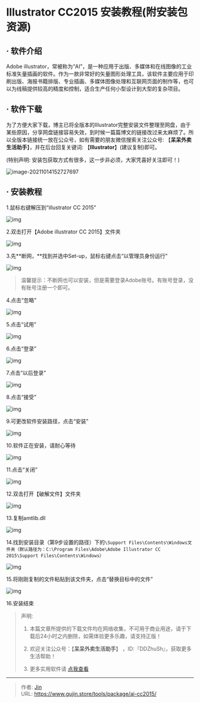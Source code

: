 # Illustrator CC2015 安装教程(附安装包资源)


## · 软件介绍
Adobe illustrator，常被称为“AI”，是一种应用于出版、多媒体和在线图像的工业标准矢量插画的软件。作为一款非常好的矢量图形处理工具，该软件主要应用于印刷出版、海报书籍排版、专业插画、多媒体图像处理和互联网页面的制作等，也可以为线稿提供较高的精度和控制，适合生产任何小型设计到大型的复杂项目。

## · 软件下载
为了方便大家下载，博主已将全版本的Illustrator完整安装文件整理至网盘，由于某些原因，分享网盘链接容易失效，到时候一篇篇博文的链接改过来太麻烦了。所以全版本链接统一放在公众号，如有需要的朋友微信搜索关注公众号: 【**呆呆外卖生活助手**】，并在后台回复关键词: 【**Illustrator**】(建议复制)即可。

(特别声明: 安装包获取方式有很多，这一步非必须，大家凭喜好关注即可！)

![image-20211014152727697](https://img.gujin.store/img/image-20211014152727697.png)

## · 安装教程

1.鼠标右键解压到“illustrator CC 2015”

![img](https://img.gujin.store/img/v2-14334c2b641ac7b40b402289001e9b4b_720w.png)

2.双击打开【Adobe illustrator CC 2015】文件夹

![img](https://img.gujin.store/img/v2-89b13a4003f6b9591525fec2d6e1129b_720w.png)

3.先**断网，**找到并选中Set-up，鼠标右键点击“以管理员身份运行”

![img](https://img.gujin.store/img/v2-f61fa53024843d546592a5065df0ef37_720w.png)



> 温馨提示：不断网也可以安装，但是需要登录Adobe账号。有账号登录，没有账号注册一个即可。

4.点击“忽略”

![img](https://img.gujin.store/img/v2-dce891e916b19c28be57473c216238e3_720w.png)

5.点击“试用”

![img](https://img.gujin.store/img/v2-23bec2f0b6266d00c69cab2e2630745c_720w.png)

6.点击“登录”

![img](https://img.gujin.store/img/v2-8ddb6fbbff97d3f9e16f8c555ca2507f_720w.png)

7.点击“以后登录”

![img](https://img.gujin.store/img/v2-91bccce6cdc168d1a741349a4071675b_720w.png)

8.点击“接受”

![img](https://img.gujin.store/img/v2-4cebfe14ca5ff9e37fc2e4b62cb5d09c_720w.png)

9.可更改软件安装路径，点击“安装”

![img](https://img.gujin.store/img/v2-bb5da846e4aa2cdf2eea40474a4d3db6_720w.png)

10.软件正在安装，请耐心等待

![img](https://img.gujin.store/img/v2-e5fe548ce2e7cdd640e740e1994af958_720w.png)

11.点击“关闭”

![img](https://img.gujin.store/img/v2-2f838c00d1562c34d89826e58eeb3450_720w.png)

12.双击打开【破解文件】文件夹

![img](https://img.gujin.store/img/v2-6ef482103f78c5a6ad3fbb5701b2ae21_720w.png)

13.复制amtlib.dll

![img](https://img.gujin.store/img/v2-0847136d1350793411a8b3e1ac15a4c5_720w.png)

14.找到安装目录（第9步设置的路径）下的`\Support Files\Contents\Windows文件夹（默认路径为：C:\Program Files\Adobe\Adobe Illustrator CC 2015\Support Files\Contents\Windows）`

![img](https://img.gujin.store/img/v2-18063b63f5bf4b86bba806a810d559ea_720w.png)



15.将刚刚复制的文件粘贴到该文件夹，点击“替换目标中的文件”

![img](https://img.gujin.store/img/v2-91a76811f612343aff0f223b37dd2dab_720w.png)

16.安装结束



> 声明: 
>
> 1. 本篇文章所提供的下载文件均在网络收集，不可用于商业用途，请于下载后24小时之内删除，如需体验更多乐趣，请支持正版！
>
> 2. 欢迎关注公众号：【**呆呆外卖生活助手**】 ，ID:『DDZhuSh』，获取更多生活帮助！
>
> 3. 更多实用软件请  [点我查看](/tools)


---

> 作者: [Jin](https://img.gujin.store/img/favicon.ico)  
> URL: https://www.gujin.store/tools/package/ai-cc2015/  

